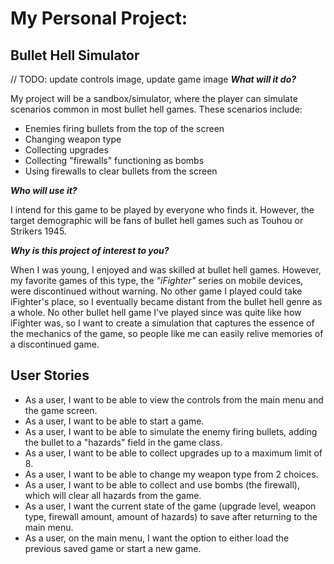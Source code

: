 # My Personal Project: 
## Bullet Hell Simulator
// TODO: update controls image, update game image
***What will it do?***

My project will be a sandbox/simulator, where the player can simulate scenarios common
in most bullet hell games. These scenarios include:
- Enemies firing bullets from the top of the screen
- Changing weapon type
- Collecting upgrades
- Collecting "firewalls" functioning as bombs
- Using firewalls to clear bullets from the screen

***Who will use it?***

I intend for this game to be played by everyone who finds it. However, the target 
demographic will be fans of bullet hell games such as Touhou or Strikers 1945.

***Why is this project of interest to you?***

When I was young, I enjoyed and was skilled at bullet hell games. However, my favorite games 
of this type, the *"iFighter"* series on mobile devices, were discontinued without warning. 
No other game I played could take iFighter's place, so I eventually became distant from the bullet hell 
genre as a whole. No other bullet hell game I've played since was quite like how iFighter was, so I want
to create a simulation that captures the essence of the mechanics of the game, so people like me can easily
relive memories of a discontinued game.

## User Stories

- As a user, I want to be able to view the controls from the main menu and the game screen.
- As a user, I want to be able to start a game.
- As a user, I want to be able to simulate the enemy firing bullets, adding the
  bullet to a "hazards" field in the game class.
- As a user, I want to be able to collect upgrades up to a maximum limit of 8.
- As a user, I want to be able to change my weapon type from 2 choices.
- As a user, I want to be able to collect and use bombs (the firewall), which
  will clear all hazards from the game.
- As a user, I want the current state of the game (upgrade level, weapon type,
  firewall amount, amount of hazards) to save after returning to the main menu.
- As a user, on the main menu, I want the option to either load the previous 
  saved game or start a new game.